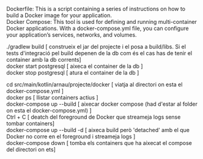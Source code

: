 Dockerfile: This is a script containing a series of instructions on how to build a Docker image for your application.<br>
Docker Compose: This tool is used for defining and running multi-container Docker applications. With a docker-compose.yml 
file, you can configure your application’s services, networks, and volumes.<br>

./gradlew build [ construeix el jar del projecte i el posa a build/libs. Si el tests d'integració pel build depenen de
la db com és el cas has de tenir el container amb la db corrents]<br>
docker start postgresql [ aixeca el container de la db ]<br>
docker stop postgresql [ atura el container de la db ]<br>

cd src/main/kotlin/arnau/projecte/docker [ viatja al directori on esta el docker-compose.yml ]<br>
docker ps [ llistar containers actius ]<br>
docker-compose up --build [ aixecar docker compose (had d'estar al folder on esta el docker-compose.yml) ]<br>
Ctrl + C [ deatch del foreground de Docker que streameja logs sense tombar containers]<br>
docker-compose up --build -d [ aixeca build però 'detached' amb el que Docker no corre en el foreground i streameja logs ]<br>
docker-compose down [ tomba els containers que ha aixecat el compose del directori on ets]<br>




